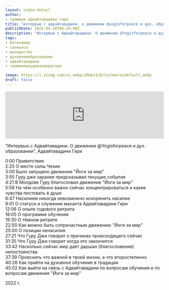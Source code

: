 ```yaml
---
layout: video-detail
author:
- свамини адвайтавадини гири
title: "интервью с адвайтавадини. о движении @yogisforpeace и дух. образовании, адвайтавадини гири"
publishDate: 2022-04-30T06:24:08Z
description: "Интервью с Адвайтавадини. О движении @Yogisforpeace и дух. образовании, Адвайтавадини Гири  0 00 Приветствие  2 25 О месте силы Чехии  3 00 Было запущено движение Йоги за мир  3 55 Гуру джи заранее предсказывал текущие события   4 21 В М"
tags: 
- йогизамир
- санньяса
- монашество
- духовноеобразование
- адвайтавадини
- свамивишнудеванандагири

image: https://i.ytimg.com/vi_webp/iMokx1zbrCo/maxresdefault.webp
draft: false
---
```


<iframe width="100%" src="https://www.youtube.com/embed/iMokx1zbrCo" frameborder="0" allowfullscreen=""></iframe> 

 "Интервью с Адвайтавадини. О движении @Yogisforpeace и дух. образовании", Адвайтавадини Гири

 0:00 Приветствие  
 2:25 О месте силы Чехии  
 3:00 Было запущено движение "Йоги за мир"  
 3:55 Гуру джи заранее предсказывал текущие события   
 4:21 В Молдове Гуру благословил движение "Йоги за мир"  
 5:58 На чём особенно важно сейчас концентрироваться и какие чувства пестовать в душе  
 6:47 Насилием никогда невозможно искоренить насилие  
 8:01 О статусе и служении маханта Адвайтавадини Гири  
 12:06 О опыте годового ритрита  
 18:05 О программе обучения   
 19:30 О тёмном ритрите  
 22:50 Как можно быть сопричастным движению "Йоги за мир"  
 25:00 О позиции ненасилия  
 27:21 Что Гуру Джи говорит о причинах происходящего сейчас  
 31:35 Что Гуру Джи говорит когда это закончится  
 33:42 Насколько сейчас мир даёт даршан (благословение) непостоянства  
 37:39 Прояснить что важной в твоей жизни, а что второстепенно  
 40:26 Как прийти на духовное обучение в традиции   
 45:02 Как выйти на связь с Адвайтавадини по вопросам обучения и по вопросам движения "Йоги за мир"  
  
 2022 г.

  

 